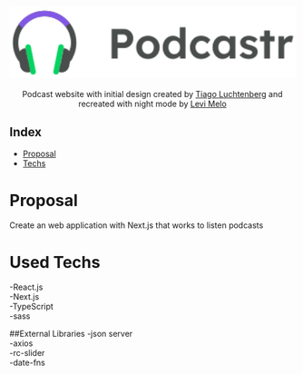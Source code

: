 <div align="center">
  <img src="./public/logo.svg" alt="Logo" width="800">
       <br />
    <br />
    Podcast website with initial design created by <a href="https://www.instagram.com/tiagoluchtenberg/">Tiago Luchtenberg</a>
    and recreated with night mode by <a href="https://www.linkedin.com/in/levi-melo-dos-santos-5277441a1/">Levi Melo</a>  
</div>

## Index

* [Proposal](#Proposal)
* [Techs](#Used-Techs)

# Proposal
Create an web application with Next.js that works to listen podcasts 

# Used Techs
-React.js<br />
-Next.js<br />
-TypeScript<br />
-sass<br />

##External Libraries
-json server<br />
-axios<br />
-rc-slider<br />
-date-fns<br />

